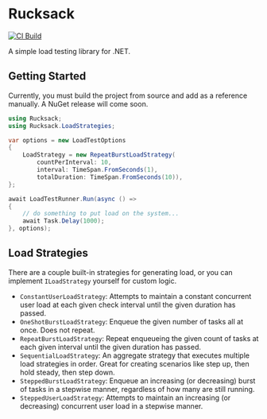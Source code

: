 # Rucksack

[![CI Build](https://github.com/feature23/rucksack/actions/workflows/dotnet.yml/badge.svg)](https://github.com/feature23/rucksack/actions/workflows/dotnet.yml)

A simple load testing library for .NET.

## Getting Started

Currently, you must build the project from source and add as a reference manually. A NuGet release will come soon.

```c#
using Rucksack;
using Rucksack.LoadStrategies;

var options = new LoadTestOptions
{
    LoadStrategy = new RepeatBurstLoadStrategy(
        countPerInterval: 10,
        interval: TimeSpan.FromSeconds(1),
        totalDuration: TimeSpan.FromSeconds(10)),
};

await LoadTestRunner.Run(async () =>
{
    // do something to put load on the system...
    await Task.Delay(1000);
}, options);
```

## Load Strategies

There are a couple built-in strategies for generating load, or you can implement `ILoadStrategy` yourself for custom logic.

* `ConstantUserLoadStrategy`: Attempts to maintain a constant concurrent user load at each given check interval until the given duration has passed.
* `OneShotBurstLoadStrategy`: Enqueue the given number of tasks all at once. Does not repeat.
* `RepeatBurstLoadStrategy`: Repeat enqueueing the given count of tasks at each given interval until the given duration has passed.
* `SequentialLoadStrategy`: An aggregate strategy that executes multiple load strategies in order. Great for creating scenarios like step up, then hold steady, then step down.
* `SteppedBurstLoadStrategy`: Enqueue an increasing (or decreasing) burst of tasks in a stepwise manner, regardless of how many are still running.
* `SteppedUserLoadStrategy`: Attempts to maintain an increasing (or decreasing) concurrent user load in a stepwise manner.

